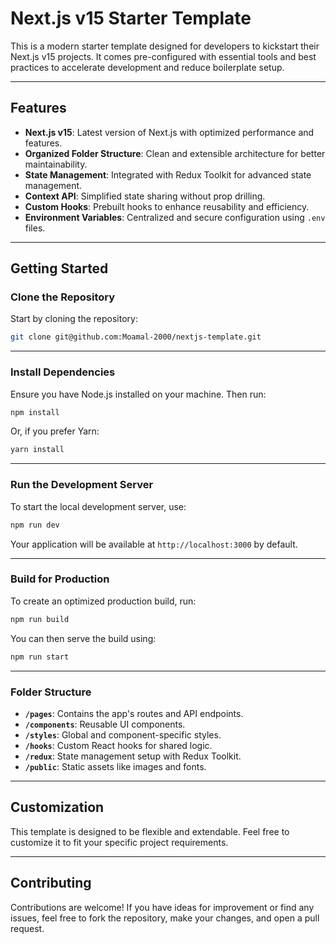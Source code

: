 # Next.js v15 Starter Template

This is a modern starter template designed for developers to kickstart their Next.js v15 projects. It comes pre-configured with essential tools and best practices to accelerate development and reduce boilerplate setup.

---

## Features

- **Next.js v15**: Latest version of Next.js with optimized performance and features.
- **Organized Folder Structure**: Clean and extensible architecture for better maintainability.
- **State Management**: Integrated with Redux Toolkit for advanced state management.
- **Context API**: Simplified state sharing without prop drilling.
- **Custom Hooks**: Prebuilt hooks to enhance reusability and efficiency.
- **Environment Variables**: Centralized and secure configuration using `.env` files.

---

## Getting Started

### Clone the Repository

Start by cloning the repository:

```bash
git clone git@github.com:Moamal-2000/nextjs-template.git
```

---

### Install Dependencies

Ensure you have Node.js installed on your machine. Then run:

```bash
npm install
```

Or, if you prefer Yarn:

```bash
yarn install
```

---

### Run the Development Server

To start the local development server, use:

```bash
npm run dev
```

Your application will be available at `http://localhost:3000` by default.

---

### Build for Production

To create an optimized production build, run:

```bash
npm run build
```

You can then serve the build using:

```bash
npm run start
```

---

### Folder Structure

- **`/pages`**: Contains the app's routes and API endpoints.
- **`/components`**: Reusable UI components.
- **`/styles`**: Global and component-specific styles.
- **`/hooks`**: Custom React hooks for shared logic.
- **`/redux`**: State management setup with Redux Toolkit.
- **`/public`**: Static assets like images and fonts.

---

## Customization

This template is designed to be flexible and extendable. Feel free to customize it to fit your specific project requirements.

---

## Contributing

Contributions are welcome! If you have ideas for improvement or find any issues, feel free to fork the repository, make your changes, and open a pull request.
